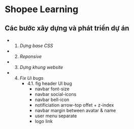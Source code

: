 # **Shopee Learning**

## Các bước xây dựng và phát triển dự án
- 1. *Dựng base CSS*
- 2. *Reponsive*
- 3. *Dựng khung website*
- 4. *Fix Ui bugs*
        - 4.1.  fig header UI bug
            - navbar font-size
            - navbar social-icons
            - navbar bell-icon
            - notificiation arrow-top offet + z-index
            - navbar margin between avatar & name
            - user menu separate
            - logo link



   
